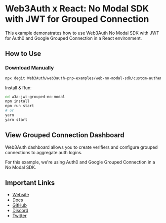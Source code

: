 # Web3Auth x React: No Modal SDK with JWT for Grouped Connection

This example demonstrates how to use Web3Auth No Modal SDK with JWT for Auth0 and Google Grouped Connection in a React environment.

## How to Use

### Download Manually

```bash
npx degit Web3Auth/web3auth-pnp-examples/web-no-modal-sdk/custom-authentication/grouped-connection/auth0-google-jwt-grouped-no-modal-example w3a-jwt-grouped-no-modal
```

Install & Run:

```bash
cd w3a-jwt-grouped-no-modal
npm install
npm run start
# or
yarn
yarn start
```

## View Grouped Connection Dashboard

Web3Auth dashboard allows you to create verifiers and configure grouped connections to aggregate auth logins.

For this example, we're using Auth0 and Google Grouped Connection in a No Modal SDK.

## Important Links

- [Website](https://web3auth.io)
- [Docs](https://web3auth.io/docs)
- [GitHub](https://github.com/Web3Auth/web3auth-pnp-examples/tree/main/web-no-modal-sdk/custom-authentication/grouped-connection/auth0-google-jwt-grouped-no-modal-example)
- [Discord](https://discord.gg/web3auth)
- [Twitter](https://twitter.com/web3auth)
